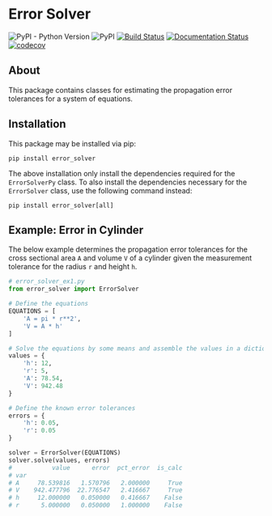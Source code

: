 # Error Solver

![PyPI - Python Version](https://img.shields.io/pypi/pyversions/error_solver.svg)
![PyPI](https://img.shields.io/pypi/v/error_solver.svg)
[![Build Status](https://travis-ci.com/mpewsey/error_solver.svg?branch=master)](https://travis-ci.com/mpewsey/error_solver)
[![Documentation Status](https://readthedocs.org/projects/error-solver/badge/?version=latest)](https://error-solver.readthedocs.io/en/latest/?badge=latest)
[![codecov](https://codecov.io/gh/mpewsey/error_solver/branch/master/graph/badge.svg)](https://codecov.io/gh/mpewsey/error_solver)

## About

This package contains classes for estimating the propagation error tolerances
for a system of equations.

## Installation

This package may be installed via pip:

```
pip install error_solver
```

The above installation only install the dependencies required for the
`ErrorSolverPy` class. To also install the dependencies necessary for the
`ErrorSolver` class, use the following command instead:

```
pip install error_solver[all]
```

## Example: Error in Cylinder

The below example determines the propagation error tolerances for the cross sectional
area `A` and volume `V` of a cylinder given the measurement tolerance for the radius
`r` and height `h`.

```python
# error_solver_ex1.py
from error_solver import ErrorSolver

# Define the equations
EQUATIONS = [
    'A = pi * r**2',
    'V = A * h'
]

# Solve the equations by some means and assemble the values in a dictionary
values = {
    'h': 12,
    'r': 5,
    'A': 78.54,
    'V': 942.48
}

# Define the known error tolerances
errors = {
    'h': 0.05,
    'r': 0.05
}

solver = ErrorSolver(EQUATIONS)
solver.solve(values, errors)
#           value      error  pct_error  is_calc
# var
# A     78.539816   1.570796   2.000000     True
# V    942.477796  22.776547   2.416667     True
# h     12.000000   0.050000   0.416667    False
# r      5.000000   0.050000   1.000000    False
```
